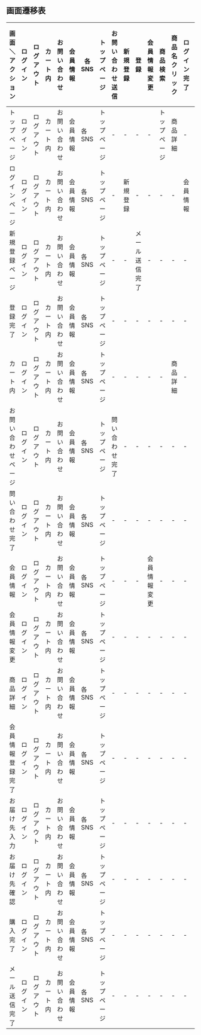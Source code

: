 ## 画面遷移表
|画面＼アクション|ログイン|ログアウト|カート内|お問い合わせ|会員情報|各SNS|トップページ|お問い合わせ送信|新規登録|登録|会員情報変更|商品検索|商品名クリック|ログイン完了|注文|お届け先確定|修正する|ご利用はこちらから|カートへ追加|
|------------|------|------|------|----------|------|-----|---------|------------|-------|---|----------|-------|----------|---------|---|----------|------|-------------|---------|
|トップページ|ログイン|ログアウト|カート内|お問い合わせ|会員情報|各SNS|トップページ|-|-|-|-|トップページ|商品詳細|-|-|-|-|||
|ログインページ|ログイン|ログアウト|カート内|お問い合わせ|会員情報|各SNS|トップページ|-|新規登録|-|-|-|-|会員情報|-|-|-|||
|新規登録ページ|ログイン|ログアウト|カート内|お問い合わせ|会員情報|各SNS|トップページ|-|-|メール送信完了|-|-|-|-|-|-|-|-||
|登録完了|ログイン|ログアウト|カート内|お問い合わせ|会員情報|各SNS|トップページ|-|-|-|-|-|-|-|-|-|-|||
|カート内|ログイン|ログアウト|カート内|お問い合わせ|会員情報|各SNS|トップページ|-|-|-|-|-|商品詳細|-|お届け先入力|-|-|||
|お問い合わせページ|ログイン|ログアウト|カート内|お問い合わせ|会員情報|各SNS|トップページ|問い合わせ完了|-|-|-|-|-|-|-|-|-|||
|問い合わせ完了|ログイン|ログアウト|カート内|お問い合わせ|会員情報|各SNS|トップページ|-|-|-|-|-|-|-|-|-|-|||
|会員情報|ログイン|ログアウト|カート内|お問い合わせ|会員情報|各SNS|トップページ|-|-|-|会員情報変更|-|-|-|-|-|-||||
|会員情報変更|ログイン|ログアウト|カート内|お問い合わせ|会員情報|各SNS|トップページ|-|-|-|-|-|-|-|-|-|-|||
|商品詳細|ログイン|ログアウト|カート内|お問い合わせ|会員情報|各SNS|トップページ|-|-|-|-|-|-|-|-|-|-|||
|会員情報登録完了|ログイン|ログアウト|カート内|お問い合わせ|会員情報|各SNS|トップページ|-|-|-|-|-|-|-|-|-|-|||
|お届け先入力|ログイン|ログアウト|カート内|お問い合わせ|会員情報|各SNS|トップページ|-|-|-|-|-|-|-|-|お届け先確認|-|||
|お届け先確認|ログイン|ログアウト|カート内|お問い合わせ|会員情報|各SNS|トップページ|-|-|-|-|-|-|-|-|-|お届け先入力|||
|購入完了|ログイン|ログアウト|カート内|お問い合わせ|会員情報|各SNS|トップページ|-|-|-|-|-|-|-|-|-|-|||
|メール送信完了|ログイン|ログアウト|カート内|お問い合わせ|会員情報|各SNS|トップページ|-|-|-|-|-|-|-|-|-|-|||

